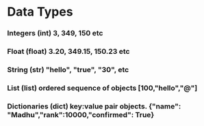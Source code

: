 # Data Types
### Integers (int) 3, 349, 150 etc
### Float (float) 3.20, 349.15, 150.23 etc
### String (str) "hello", "true", "30", etc
### List (list) ordered sequence of objects [100,"hello","@"]
### Dictionaries (dict) key:value pair objects. {"name": "Madhu","rank":10000,"confirmed": True}
